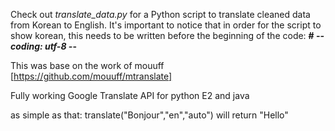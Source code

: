 
Check out *translate_data.py* for a Python script to translate cleaned data from Korean to English. It's important to notice that in order for the script to show korean, this needs to be written before the beginning of the code: **# -*- coding: utf-8 -*-**


This was base on the work of mouuff [https://github.com/mouuff/mtranslate]


Fully working Google Translate API for python E2 and java

as simple as that:
translate("Bonjour","en","auto") will return "Hello"
